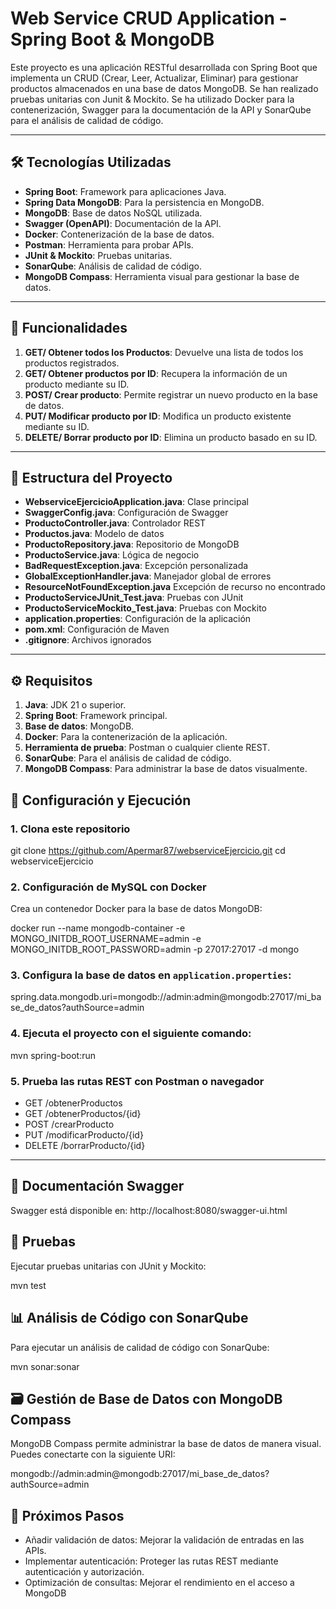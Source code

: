 # Web Service CRUD Application - Spring Boot & MongoDB

Este proyecto es una aplicación RESTful desarrollada con Spring Boot que implementa un CRUD (Crear, Leer, Actualizar, Eliminar) para gestionar productos almacenados en una base de datos MongoDB. Se han realizado pruebas unitarias con Junit & Mockito. Se ha utilizado Docker para la contenerización, Swagger para la documentación de la API y SonarQube para el análisis de calidad de código.

---

## 🛠️ Tecnologías Utilizadas
- **Spring Boot**: Framework para aplicaciones Java.
- **Spring Data MongoDB**: Para la persistencia en MongoDB.
- **MongoDB**: Base de datos NoSQL utilizada.
- **Swagger (OpenAPI)**: Documentación de la API.
- **Docker**: Contenerización de la base de datos.
- **Postman**: Herramienta para probar APIs.
- **JUnit & Mockito**: Pruebas unitarias.
- **SonarQube**: Análisis de calidad de código.
- **MongoDB Compass**: Herramienta visual para gestionar la base de datos.

---

## 🚀 Funcionalidades
1. **GET/ Obtener todos los Productos**: Devuelve una lista de todos los productos registrados.
2. **GET/ Obtener productos por ID**: Recupera la información de un producto mediante su ID.
3. **POST/ Crear producto**: Permite registrar un nuevo producto en la base de datos.
4. **PUT/ Modificar producto por ID**: Modifica un producto existente mediante su ID.
5. **DELETE/ Borrar producto por ID**: Elimina un producto basado en su ID.

---

## 📂 Estructura del Proyecto

- **WebserviceEjercicioApplication.java**: Clase principal
- **SwaggerConfig.java**: Configuración de Swagger
- **ProductoController.java**: Controlador REST
- **Productos.java**: Modelo de datos
- **ProductoRepository.java**: Repositorio de MongoDB
- **ProductoService.java**: Lógica de negocio
- **BadRequestException.java**: Excepción personalizada
- **GlobalExceptionHandler.java**: Manejador global de errores
- **ResourceNotFoundException.java** Excepción de recurso no encontrado
- **ProductoServiceJUnit_Test.java**: Pruebas con JUnit
- **ProductoServiceMockito_Test.java**: Pruebas con Mockito
- **application.properties**: Configuración de la aplicación
- **pom.xml**: Configuración de Maven
- **.gitignore**: Archivos ignorados

---

## ⚙️ Requisitos
1. **Java**: JDK 21 o superior.
2. **Spring Boot**: Framework principal.
3. **Base de datos**: MongoDB.
4. **Docker**: Para la contenerización de la aplicación.
5. **Herramienta de prueba**: Postman o cualquier cliente REST.
6. **SonarQube**: Para el análisis de calidad de código.
7. **MongoDB Compass**: Para administrar la base de datos visualmente.

## 🔧 Configuración y Ejecución

### 1. Clona este repositorio
git clone https://github.com/Apermar87/webserviceEjercicio.git
cd webserviceEjercicio

### 2. Configuración de MySQL con Docker
Crea un contenedor Docker para la base de datos MongoDB:

docker run --name mongodb-container -e MONGO_INITDB_ROOT_USERNAME=admin -e MONGO_INITDB_ROOT_PASSWORD=admin -p 27017:27017 -d mongo

### 3. Configura la base de datos en `application.properties`:
spring.data.mongodb.uri=mongodb://admin:admin@mongodb:27017/mi_base_de_datos?authSource=admin

### 4. Ejecuta el proyecto con el siguiente comando:
mvn spring-boot:run

### 5. Prueba las rutas REST con Postman o navegador
- GET /obtenerProductos
- GET /obtenerProductos/{id}
- POST /crearProducto
- PUT /modificarProducto/{id}
- DELETE /borrarProducto/{id}

---

## 📝 Documentación Swagger
Swagger está disponible en:
http://localhost:8080/swagger-ui.html

## 🧪 Pruebas
Ejecutar pruebas unitarias con JUnit y Mockito:

mvn test

## 📊 Análisis de Código con SonarQube
Para ejecutar un análisis de calidad de código con SonarQube:

mvn sonar:sonar

## 🗃️ Gestión de Base de Datos con MongoDB Compass
MongoDB Compass permite administrar la base de datos de manera visual. Puedes conectarte con la siguiente URI:

mongodb://admin:admin@mongodb:27017/mi_base_de_datos?authSource=admin

## 🌟 Próximos Pasos
- Añadir validación de datos: Mejorar la validación de entradas en las APIs.
- Implementar autenticación: Proteger las rutas REST mediante autenticación y autorización.
- Optimización de consultas: Mejorar el rendimiento en el acceso a MongoDB

